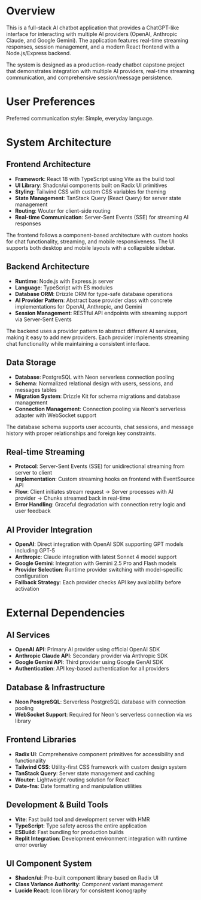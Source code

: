 # Overview

This is a full-stack AI chatbot application that provides a ChatGPT-like interface for interacting with multiple AI providers (OpenAI, Anthropic Claude, and Google Gemini). The application features real-time streaming responses, session management, and a modern React frontend with a Node.js/Express backend.

The system is designed as a production-ready chatbot capstone project that demonstrates integration with multiple AI providers, real-time streaming communication, and comprehensive session/message persistence.

# User Preferences

Preferred communication style: Simple, everyday language.

# System Architecture

## Frontend Architecture
- **Framework**: React 18 with TypeScript using Vite as the build tool
- **UI Library**: Shadcn/ui components built on Radix UI primitives
- **Styling**: Tailwind CSS with custom CSS variables for theming
- **State Management**: TanStack Query (React Query) for server state management
- **Routing**: Wouter for client-side routing
- **Real-time Communication**: Server-Sent Events (SSE) for streaming AI responses

The frontend follows a component-based architecture with custom hooks for chat functionality, streaming, and mobile responsiveness. The UI supports both desktop and mobile layouts with a collapsible sidebar.

## Backend Architecture
- **Runtime**: Node.js with Express.js server
- **Language**: TypeScript with ES modules
- **Database ORM**: Drizzle ORM for type-safe database operations
- **AI Provider Pattern**: Abstract base provider class with concrete implementations for OpenAI, Anthropic, and Gemini
- **Session Management**: RESTful API endpoints with streaming support via Server-Sent Events

The backend uses a provider pattern to abstract different AI services, making it easy to add new providers. Each provider implements streaming chat functionality while maintaining a consistent interface.

## Data Storage
- **Database**: PostgreSQL with Neon serverless connection pooling
- **Schema**: Normalized relational design with users, sessions, and messages tables
- **Migration System**: Drizzle Kit for schema migrations and database management
- **Connection Management**: Connection pooling via Neon's serverless adapter with WebSocket support

The database schema supports user accounts, chat sessions, and message history with proper relationships and foreign key constraints.

## Real-time Streaming
- **Protocol**: Server-Sent Events (SSE) for unidirectional streaming from server to client
- **Implementation**: Custom streaming hooks on frontend with EventSource API
- **Flow**: Client initiates stream request → Server processes with AI provider → Chunks streamed back in real-time
- **Error Handling**: Graceful degradation with connection retry logic and user feedback

## AI Provider Integration
- **OpenAI**: Direct integration with OpenAI SDK supporting GPT models including GPT-5
- **Anthropic**: Claude integration with latest Sonnet 4 model support
- **Google Gemini**: Integration with Gemini 2.5 Pro and Flash models
- **Provider Selection**: Runtime provider switching with model-specific configuration
- **Fallback Strategy**: Each provider checks API key availability before activation

# External Dependencies

## AI Services
- **OpenAI API**: Primary AI provider using official OpenAI SDK
- **Anthropic Claude API**: Secondary provider via Anthropic SDK
- **Google Gemini API**: Third provider using Google GenAI SDK
- **Authentication**: API key-based authentication for all providers

## Database & Infrastructure
- **Neon PostgreSQL**: Serverless PostgreSQL database with connection pooling
- **WebSocket Support**: Required for Neon's serverless connection via ws library

## Frontend Libraries
- **Radix UI**: Comprehensive component primitives for accessibility and functionality
- **Tailwind CSS**: Utility-first CSS framework with custom design system
- **TanStack Query**: Server state management and caching
- **Wouter**: Lightweight routing solution for React
- **Date-fns**: Date formatting and manipulation utilities

## Development & Build Tools
- **Vite**: Fast build tool and development server with HMR
- **TypeScript**: Type safety across the entire application
- **ESBuild**: Fast bundling for production builds
- **Replit Integration**: Development environment integration with runtime error overlay

## UI Component System
- **Shadcn/ui**: Pre-built component library based on Radix UI
- **Class Variance Authority**: Component variant management
- **Lucide React**: Icon library for consistent iconography